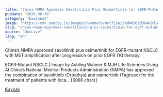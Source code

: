 ```yaml
---
title: "China NMPA Approves Savolitinib Plus Osimertinib for EGFR-Mutant, MET-Amplified NSCLC"
pubDate: "2025-06-30"
category: "business"
image: "https://cdn.sanity.io/images/0vv8moc6/onclive/29d40301d38489d149b41ebae8350267d67f754b-1920x1080.jpg?fit=crop&auto=format"
slug: "china-nmpa-approves-savolitinib-plus-osimertinib-for-egfr-mutant-met-amplified-n"
source: "OncLive"
lang: "en"
---
```


China’s NMPA approved savolitinib plus osimertinib for EGFR-mutant NSCLC with MET amplification after progression on prior EGFR TKI therapy.

EGFR-Mutant NSCLC | Image by
Ashling Wahner & MJH Life Sciences
Using AI
China’s National Medical Products Administration (NMPA) has approved the combination of savolitinib (Orpathys) and osimertinib (Tagrisso) for the treatment of patients with loca... [6086 chars]

[Kaynak](https://www.onclive.com/view/china-nmpa-approves-savolitinib-plus-osimertinib-for-egfr-mutant-met-amplified-nsclc)
